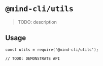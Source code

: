 # `@mind-cli/utils`

> TODO: description

## Usage

```
const utils = require('@mind-cli/utils');

// TODO: DEMONSTRATE API
```
